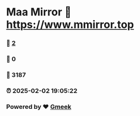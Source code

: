 # Maa Mirror :link: https://www.mmirror.top 
### :page_facing_up: [2](https://www.mmirror.top/tag.html) 
### :speech_balloon: 0 
### :hibiscus: 3187 
### :alarm_clock: 2025-02-02 19:05:22 
### Powered by :heart: [Gmeek](https://github.com/Meekdai/Gmeek)
